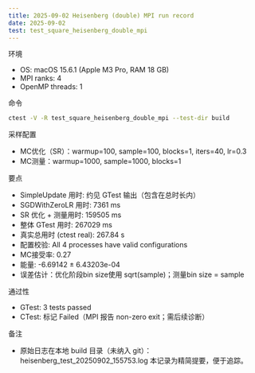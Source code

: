 ```yaml
---
title: 2025-09-02 Heisenberg (double) MPI run record
date: 2025-09-02
test: test_square_heisenberg_double_mpi
---
```


环境
- OS: macOS 15.6.1 (Apple M3 Pro, RAM 18 GB)
- MPI ranks: 4
- OpenMP threads: 1

命令
```bash
ctest -V -R test_square_heisenberg_double_mpi --test-dir build
```

采样配置
- MC优化（SR）：warmup=100, sample=100, blocks=1, iters=40, lr=0.3
- MC测量：warmup=1000, sample=1000, blocks=1

要点
- SimpleUpdate 用时: 约见 GTest 输出（包含在总时长内）
- SGDWithZeroLR 用时: 7361 ms
- SR 优化 + 测量用时: 159505 ms
- 整体 GTest 用时: 267029 ms
- 真实总用时 (ctest real): 267.84 s
- 配置校验: All 4 processes have valid configurations
- MC接受率: 0.27
- 能量: -6.69142 ± 6.43203e-04
- 误差估计：优化阶段bin size使用 sqrt(sample)；测量bin size = sample

通过性
- GTest: 3 tests passed
- CTest: 标记 Failed（MPI 报告 non-zero exit；需后续诊断）

备注
- 原始日志在本地 build 目录（未纳入 git）：heisenberg_test_20250902_155753.log
  本记录为精简提要，便于追踪。


